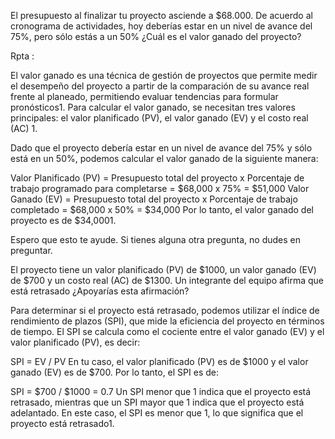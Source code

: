 El presupuesto al finalizar tu proyecto asciende a $68.000. De acuerdo al cronograma de actividades, hoy deberías estar en un nivel de avance del 75%, pero sólo estás a un 50% ¿Cuál es el valor ganado del proyecto?

Rpta :

El valor ganado es una técnica de gestión de proyectos que permite medir el desempeño del proyecto a partir de la comparación de su avance real frente al planeado, permitiendo evaluar tendencias para formular pronósticos1. Para calcular el valor ganado, se necesitan tres valores principales: el valor planificado (PV), el valor ganado (EV) y el costo real (AC) 1.

Dado que el proyecto debería estar en un nivel de avance del 75% y sólo está en un 50%, podemos calcular el valor ganado de la siguiente manera:

Valor Planificado (PV) = Presupuesto total del proyecto x Porcentaje de trabajo programado para completarse = $68,000 x 75% = $51,000
Valor Ganado (EV) = Presupuesto total del proyecto x Porcentaje de trabajo completado = $68,000 x 50% = $34,000
Por lo tanto, el valor ganado del proyecto es de $34,0001.

Espero que esto te ayude. Si tienes alguna otra pregunta, no dudes en preguntar.

El proyecto tiene un valor planificado (PV) de $1000, un valor ganado (EV) de $700 y un costo real (AC) de $1300. Un integrante del equipo afirma que está retrasado ¿Apoyarías esta afirmación?

Para determinar si el proyecto está retrasado, podemos utilizar el índice de rendimiento de plazos (SPI), que mide la eficiencia del proyecto en términos de tiempo. El SPI se calcula como el cociente entre el valor ganado (EV) y el valor planificado (PV), es decir:

SPI = EV / PV
En tu caso, el valor planificado (PV) es de $1000 y el valor ganado (EV) es de $700. Por lo tanto, el SPI es de:

SPI = $700 / $1000 = 0.7
Un SPI menor que 1 indica que el proyecto está retrasado, mientras que un SPI mayor que 1 indica que el proyecto está adelantado. En este caso, el SPI es menor que 1, lo que significa que el proyecto está retrasado1.

